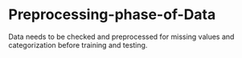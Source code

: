 # Preprocessing-phase-of-Data
Data needs to be checked and preprocessed for missing values and categorization before training and testing.  
